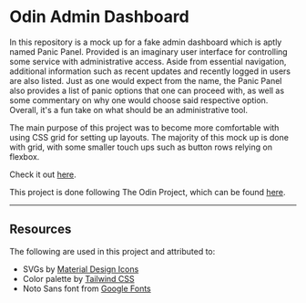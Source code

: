 # Odin Admin Dashboard

In this repository is a mock up for a fake admin dashboard which is aptly named Panic Panel. Provided is an imaginary user interface for controlling some service with administrative access. Aside from essential navigation, additional information such as recent updates and recently logged in users are also listed. Just as one would expect from the name, the Panic Panel also provides a list of panic options that one can proceed with, as well as some commentary on why one would choose said respective option. Overall, it's a fun take on what should be an administrative tool.

The main purpose of this project was to become more comfortable with using CSS grid for setting up layouts. The majority of this mock up is done with grid, with some smaller touch ups such as button rows relying on flexbox.

Check it out [here](https://rgee258.github.io/odin-admin-dashboard/).

This project is done following The Odin Project, which can
be found [here](https://www.theodinproject.com/paths/full-stack-javascript/courses/intermediate-html-and-css/lessons/admin-dashboard).

------

## Resources

The following are used in this project and attributed to:

- SVGs by [Material Design Icons](https://materialdesignicons.com/)
- Color palette by [Tailwind CSS](https://tailwindcss.com/)
- Noto Sans font from [Google Fonts](https://fonts.google.com/noto/specimen/Noto+Sans)
